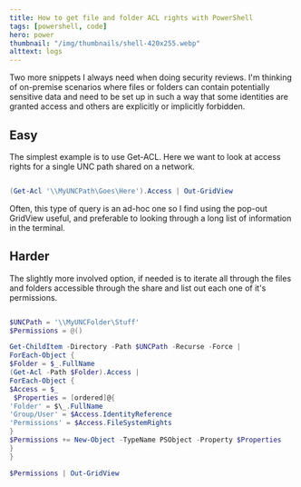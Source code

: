 ```yaml
---
title: How to get file and folder ACL rights with PowerShell
tags: [powershell, code]
hero: power
thumbnail: "/img/thumbnails/shell-420x255.webp"
alttext: logs
---
```


Two more snippets I always need when doing security reviews. I'm thinking of on-premise scenarios where files or folders can contain potentially sensitive data and need to be set up in such a way that some identities are granted access and others are explicitly or implicitly forbidden.

## Easy

The simplest example is to use Get-ACL. Here we want to look at access rights for a single UNC path shared on a network.

```powershell

(Get-Acl '\\MyUNCPath\Goes\Here').Access | Out-GridView

```

Often, this type of query is an ad-hoc one so I find using the pop-out GridView useful, and preferable to looking through a long list of information in the terminal.

## Harder

The slightly more involved option, if needed is to iterate all through the files and folders
accessible through the share and list out each one of it's permissions.

```powershell

$UNCPath = '\\MyUNCFolder\Stuff'
$Permissions = @()

Get-ChildItem -Directory -Path $UNCPath -Recurse -Force |
ForEach-Object {
$Folder = $_.FullName
(Get-Acl -Path $Folder).Access |
ForEach-Object {
$Access = $_  
 $Properties = [ordered]@{
'Folder' = $\_.FullName
'Group/User' = $Access.IdentityReference
'Permissions' = $Access.FileSystemRights
}
$Permissions += New-Object -TypeName PSObject -Property $Properties
}
}

$Permissions | Out-GridView

```

